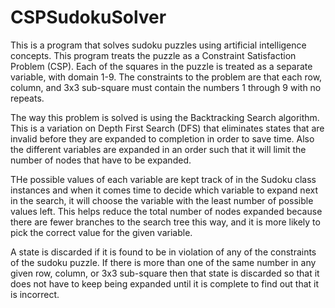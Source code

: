 # CSPSudokuSolver

This is a program that solves sudoku puzzles using artificial intelligence concepts. 
This program treats the puzzle as a Constraint Satisfaction Problem (CSP). Each of the squares in the 
puzzle is treated as a separate variable, with domain 1-9. The constraints to the problem
are that each row, column, and 3x3 sub-square must contain the numbers 1 through 9 with
no repeats.

The way this problem is solved is using the Backtracking Search algorithm. This is a variation
on Depth First Search (DFS) that eliminates states that are invalid before they are expanded to 
completion in order to save time. Also the different variables are expanded in an order
such that it will limit the number of nodes that have to be expanded.

THe possible values of each variable are kept track of in the Sudoku class instances and
when it comes time to decide which variable to expand next in the search, it will choose 
the variable with the least number of possible values left. This helps reduce the total 
number of nodes expanded because there are fewer branches to the search tree this way, and 
it is more likely to pick the correct value for the given variable.

A state is discarded if it is found to be in violation of any of the constraints of the
sudoku puzzle. If there is more than one of the same number in any given row, column, or 3x3 
sub-square then that state is discarded so that it does not have to keep being expanded until
it is complete to find out that it is incorrect.